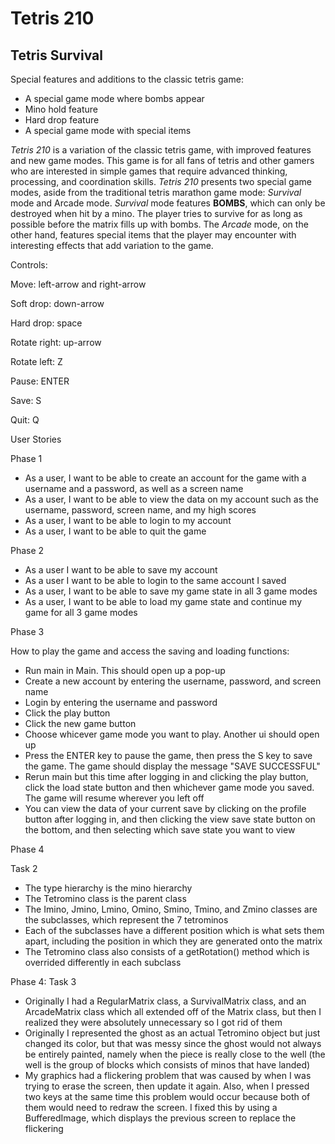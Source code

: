# Tetris 210

## Tetris Survival

Special features and additions to the classic tetris game:
- A special game mode where bombs appear
- Mino hold feature
- Hard drop feature
- A special game mode with special items

*Tetris 210* is a variation of the classic tetris game, with improved features and new game modes. This game is for all fans of tetris and 
other gamers who are interested in simple games that require advanced thinking, processing, and coordination skills. 
*Tetris 210* presents two special game modes, aside from the traditional tetris marathon game mode: *Survival* mode and Arcade mode.
*Survival* mode features **BOMBS**, which can only be destroyed when hit by a mino. The player tries 
to survive for as long as possible before the matrix fills up with bombs. The *Arcade* mode, on the other hand, features special items that 
the player may encounter with interesting effects that add variation to the game.

Controls:

Move: left-arrow and right-arrow

Soft drop: down-arrow

Hard drop: space

Rotate right: up-arrow

Rotate left: Z

Pause: ENTER

Save: S

Quit: Q

User Stories

Phase 1

- As a user, I want to be able to create an account for the game 
with a username and a password, as well as a screen name
- As a user, I want to be able to view the data on my account such 
as the username, password, screen name, and my high scores
- As a user, I want to be able to login to my account
- As a user, I want to be able to quit the game

Phase 2

- As a user I want to be able to save my account
- As a user I want to be able to login to the same account I saved
- As a user, I want to be able to save my game state in all 
3 game modes
- As a user, I want to be able to load my game state and 
continue my game for all 3 game modes


Phase 3

How to play the game and access the saving and loading functions:
- Run main in Main. This should open up a pop-up
- Create a new account by entering the username, password, 
and screen name
- Login by entering the username and password
- Click the play button
- Click the new game button
- Choose whicever game mode you want to play. Another ui 
should open up
- Press the ENTER key to pause the game, then press the 
S key to save the game. The game should display the message
"SAVE SUCCESSFUL"
- Rerun main but this time after logging in and clicking the 
play button, click the load state button and then whichever
game mode you saved. The game will resume wherever you left off
- You can view the data of your current save by clicking on the 
profile button after logging in, and then clicking the 
view save state button on the bottom, and then selecting
which save state you want to view


Phase 4

Task 2
- The type hierarchy is the mino hierarchy
- The Tetromino class is the parent class
- The Imino, Jmino, Lmino, Omino, Smino, Tmino, and Zmino classes
are the subclasses, which represent the 7 tetrominos 
- Each of the subclasses have a different position which is what 
sets them apart, including the position in which they are generated
onto the matrix
- The Tetromino class also consists of a getRotation() method 
which is overrided differently in each subclass

Phase 4: Task 3
- Originally I had a RegularMatrix class, a SurvivalMatrix class,
and an ArcadeMatrix class which all extended off of the Matrix
class, but then I realized they were absolutely unnecessary
so I got rid of them
- Originally I represented the ghost as an actual Tetromino 
object but just changed its color, but that was messy since the 
ghost would not always be entirely painted, namely when the 
piece is really close to the well (the well is the group of 
blocks which consists of minos that have landed)
- My graphics had a flickering problem that was caused by when 
I was trying to erase the screen, then update it again. Also,
when I pressed two keys at the same time this problem would
occur because both of them would need to redraw the screen.
I fixed this by using a BufferedImage, which displays the previous
screen to replace the flickering